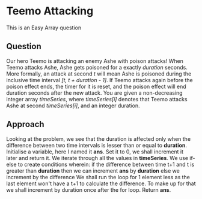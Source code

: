 # Teemo Attacking

This is an Easy Array question

## Question
Our hero Teemo is attacking an enemy Ashe with poison attacks! When Teemo attacks Ashe, Ashe gets poisoned for a exactly *duration* seconds. 
More formally, an attack at second *t* will mean Ashe is poisoned during the inclusive time interval *[t, t + duration - 1]*. 
If Teemo attacks again before the poison effect ends, the timer for it is reset, and the poison effect will end duration seconds after the new attack.
You are given a non-decreasing integer array *timeSeries*, where *timeSeries[i]* denotes that Teemo attacks Ashe at second *timeSeries[i]*, and an integer duration.

## Approach
Looking at the problem, we see that the duration is affected only when the difference between two time intervals is lesser than or equal to **duration**.
Initialise a variable, here I named it **ans**. Set it to 0, we shall increment it later and return it.
We iterate through all the values in **timeSeries**. We use if-else to create conditions wherein:
if the difference between time t+1 and t is greater than **duration** then we can increment **ans** by **duration**
else we increment by the difference
We shall run the loop for 1 element less as the last element won't have a t+1 to calculate the difference. To make up for that we shall increment by duration once after the for loop.
Return **ans**.
